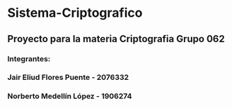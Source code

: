 # Sistema-Criptografico

## Proyecto para la materia Criptografia Grupo 062
### Integrantes:
### Jair Eliud Flores Puente - 2076332
### Norberto Medellín López - 1906274
